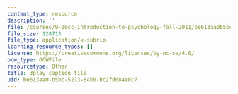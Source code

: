 ```yaml
---
content_type: resource
description: ''
file: /courses/9-00sc-introduction-to-psychology-fall-2011/be613aa0b5bc527384b0bc2fd084e0c7_syXplPKQb_o.vtt
file_size: 128713
file_type: application/x-subrip
learning_resource_types: []
license: https://creativecommons.org/licenses/by-nc-sa/4.0/
ocw_type: OCWFile
resourcetype: Other
title: 3play caption file
uid: be613aa0-b5bc-5273-84b0-bc2fd084e0c7
---
```

